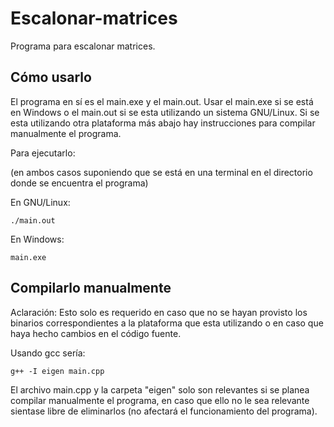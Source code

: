 # Escalonar-matrices
Programa para escalonar matrices.
## Cómo usarlo
El programa en sí es el main.exe y el main.out. Usar el main.exe si se está en Windows o el main.out si se esta utilizando un sistema GNU/Linux. Si se esta utilizando otra plataforma más abajo hay instrucciones para compilar manualmente el programa.

Para ejecutarlo:

(en ambos casos suponiendo que se está en una terminal en el directorio donde se encuentra el programa)

En GNU/Linux:

`./main.out`

En Windows:

`main.exe`

## Compilarlo manualmente
Aclaración: Esto solo es requerido en caso que no se hayan provisto los binarios correspondientes a la plataforma que esta utilizando o en caso que haya hecho cambios en el código fuente.

Usando gcc sería:

`g++ -I eigen main.cpp`

El archivo main.cpp y la carpeta "eigen" solo son relevantes si se planea compilar manualmente el programa, en caso que ello no le sea relevante sientase libre de eliminarlos (no afectará el funcionamiento del programa).
